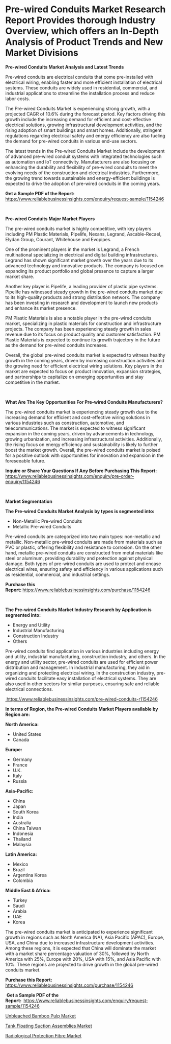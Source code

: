 <p><h1>Pre-wired Conduits Market Research Report Provides thorough Industry Overview, which offers an In-Depth Analysis of Product Trends and New Market Divisions</h1></p><p><strong>Pre-wired Conduits Market Analysis and Latest Trends</strong></p>
<p><p>Pre-wired conduits are electrical conduits that come pre-installed with electrical wiring, enabling faster and more efficient installation of electrical systems. These conduits are widely used in residential, commercial, and industrial applications to streamline the installation process and reduce labor costs.</p><p>The Pre-wired Conduits Market is experiencing strong growth, with a projected CAGR of 10.6% during the forecast period. Key factors driving this growth include the increasing demand for efficient and cost-effective electrical solutions, growing infrastructural development activities, and the rising adoption of smart buildings and smart homes. Additionally, stringent regulations regarding electrical safety and energy efficiency are also fueling the demand for pre-wired conduits in various end-use sectors.</p><p>The latest trends in the Pre-wired Conduits Market include the development of advanced pre-wired conduit systems with integrated technologies such as automation and IoT connectivity. Manufacturers are also focusing on enhancing the durability and flexibility of pre-wired conduits to meet the evolving needs of the construction and electrical industries. Furthermore, the growing trend towards sustainable and energy-efficient buildings is expected to drive the adoption of pre-wired conduits in the coming years.</p></p>
<p><strong>Get a Sample PDF of the Report:&nbsp;</strong> <a href="https://www.reliablebusinessinsights.com/enquiry/request-sample/1154246">https://www.reliablebusinessinsights.com/enquiry/request-sample/1154246</a></p>
<p>&nbsp;</p>
<p><strong>Pre-wired Conduits Major Market Players</strong></p>
<p><p>The pre-wired conduits market is highly competitive, with key players including PM Plastic Materials, Pipelife, Nexans, Legrand, Ascable-Recael, Elydan Group, Courant, Whitehouse and Evopipes. </p><p>One of the prominent players in the market is Legrand, a French multinational specializing in electrical and digital building infrastructures. Legrand has shown significant market growth over the years due to its advanced technology and innovative products. The company is focused on expanding its product portfolio and global presence to capture a larger market share. </p><p>Another key player is Pipelife, a leading provider of plastic pipe systems. Pipelife has witnessed steady growth in the pre-wired conduits market due to its high-quality products and strong distribution network. The company has been investing in research and development to launch new products and enhance its market presence. </p><p>PM Plastic Materials is also a notable player in the pre-wired conduits market, specializing in plastic materials for construction and infrastructure projects. The company has been experiencing steady growth in sales revenue due to its focus on product quality and customer satisfaction. PM Plastic Materials is expected to continue its growth trajectory in the future as the demand for pre-wired conduits increases.</p><p>Overall, the global pre-wired conduits market is expected to witness healthy growth in the coming years, driven by increasing construction activities and the growing need for efficient electrical wiring solutions. Key players in the market are expected to focus on product innovation, expansion strategies, and partnerships to capitalize on emerging opportunities and stay competitive in the market.</p></p>
<p>&nbsp;</p>
<p><strong>What Are The Key Opportunities For Pre-wired Conduits Manufacturers?</strong></p>
<p><p>The pre-wired conduits market is experiencing steady growth due to the increasing demand for efficient and cost-effective wiring solutions in various industries such as construction, automotive, and telecommunications. The market is expected to witness significant expansion in the coming years, driven by advancements in technology, growing urbanization, and increasing infrastructural activities. Additionally, the rising focus on energy efficiency and sustainability is likely to further boost the market growth. Overall, the pre-wired conduits market is poised for a positive outlook with opportunities for innovation and expansion in the foreseeable future.</p></p>
<p><strong>Inquire or Share Your Questions If Any Before Purchasing This Report:</strong> <a href="https://www.reliablebusinessinsights.com/enquiry/pre-order-enquiry/1154246">https://www.reliablebusinessinsights.com/enquiry/pre-order-enquiry/1154246</a></p>
<p>&nbsp;</p>
<p><strong>Market Segmentation</strong></p>
<p><strong>The Pre-wired Conduits Market Analysis by types is segmented into:</strong></p>
<p><ul><li>Non-Metallic Pre-wired Conduits</li><li>Metallic Pre-wired Conduits</li></ul></p>
<p><p>Pre-wired conduits are categorized into two main types: non-metallic and metallic. Non-metallic pre-wired conduits are made from materials such as PVC or plastic, offering flexibility and resistance to corrosion. On the other hand, metallic pre-wired conduits are constructed from metal materials like steel or aluminum, providing durability and protection against physical damage. Both types of pre-wired conduits are used to protect and encase electrical wires, ensuring safety and efficiency in various applications such as residential, commercial, and industrial settings.</p></p>
<p><strong>Purchase this Report:&nbsp;</strong><a href="https://www.reliablebusinessinsights.com/purchase/1154246">https://www.reliablebusinessinsights.com/purchase/1154246</a></p>
<p>&nbsp;</p>
<p><strong>The Pre-wired Conduits Market Industry Research by Application is segmented into:</strong></p>
<p><ul><li>Energy and Utility</li><li>Industrial Manufacturing</li><li>Construction Industry</li><li>Others</li></ul></p>
<p><p>Pre-wired conduits find application in various industries including energy and utility, industrial manufacturing, construction industry, and others. In the energy and utility sector, pre-wired conduits are used for efficient power distribution and management. In industrial manufacturing, they aid in organizing and protecting electrical wiring. In the construction industry, pre-wired conduits facilitate easy installation of electrical systems. They are also used in other sectors for similar purposes, ensuring safe and reliable electrical connections.</p></p>
<p><a href="https://www.reliablebusinessinsights.com/pre-wired-conduits-r1154246">&nbsp;https://www.reliablebusinessinsights.com/pre-wired-conduits-r1154246</a></p>
<p><strong>In terms of Region, the Pre-wired Conduits Market Players available by Region are:</strong></p>
<p>
    <p> <strong> North America: </strong>
        <ul>
            <li>United States</li>
            <li>Canada</li>
        </ul>
        </p> 
    <p> <strong> Europe: </strong>
        <ul>
            <li>Germany</li>
            <li>France</li>
            <li>U.K.</li>
            <li>Italy</li>
            <li>Russia</li>
        </ul>
        </p> 
    <p> <strong> Asia-Pacific: </strong>
        <ul>
            <li>China</li>
            <li>Japan</li>
            <li>South Korea</li>
            <li>India</li>
            <li>Australia</li>
            <li>China Taiwan</li>
            <li>Indonesia</li>
            <li>Thailand</li>
            <li>Malaysia</li>
        </ul>
        </p> 
    <p> <strong> Latin America: </strong>
        <ul>
            <li>Mexico</li>
            <li>Brazil</li>
            <li>Argentina Korea</li>
            <li>Colombia</li>
        </ul>
        </p> 
    <p> <strong> Middle East & Africa: </strong>
        <ul>
            <li>Turkey</li>
            <li>Saudi</li>
            <li>Arabia</li>
            <li>UAE</li>
            <li>Korea</li>
        </ul>
    </p>
    </p>
<p><p>The pre-wired conduits market is anticipated to experience significant growth in regions such as North America (NA), Asia Pacific (APAC), Europe, USA, and China due to increased infrastructure development activities. Among these regions, it is expected that China will dominate the market with a market share percentage valuation of 30%, followed by North America with 25%, Europe with 20%, USA with 15%, and Asia Pacific with 10%. These regions are projected to drive growth in the global pre-wired conduits market.</p></p>
<p><strong>Purchase this Report: </strong><a href="https://www.reliablebusinessinsights.com/purchase/1154246">https://www.reliablebusinessinsights.com/purchase/1154246</a></p>
<p>&nbsp;<strong>Get a Sample PDF of the Report:&nbsp;&nbsp;</strong><a href="https://www.reliablebusinessinsights.com/enquiry/request-sample/1154246">https://www.reliablebusinessinsights.com/enquiry/request-sample/1154246</a></p>
<p><strong></strong></p>
<p><p><a href="https://github.com/amirvaghari/Market-Research-Report-List-1/blob/main/unbleached-bamboo-pulp-market.md">Unbleached Bamboo Pulp Market</a></p><p><a href="https://view.publitas.com/reportprime-1/tank-floating-suction-assemblies-market-size-share-analysis-growth-trends-forecast-2024-2031/">Tank Floating Suction Assemblies Market</a></p><p><a href="https://github.com/JennyferFeil2023/Market-Research-Report-List-1/blob/main/radiological-protection-fibre-market.md">Radiological Protection Fibre Market</a></p></p>